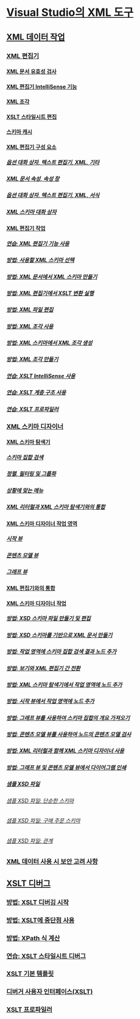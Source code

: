 # [Visual Studio의 XML 도구](xml-tools-in-visual-studio.md)
## [XML 데이터 작업](working-with-xml-data.md)
### [XML 편집기](xml-editor.md)
#### [XML 문서 유효성 검사](xml-document-validation.md)
#### [XML 편집기 IntelliSense 기능](xml-editor-intellisense-features.md)
#### [XML 조각](xml-snippets.md)
#### [XSLT 스타일시트 편집](editing-xslt-style-sheets.md)
#### [스키마 캐시](schema-cache.md)
#### [XML 편집기 구성 요소](xml-editor-components.md)
##### [옵션 대화 상자, 텍스트 편집기, XML, 기타](miscellaneous-xml-text-editor-options-dialog-box.md)
##### [XML 문서 속성, 속성 창](xml-document-properties-properties-window.md)
##### [옵션 대화 상자, 텍스트 편집기, XML, 서식](formatting-xml-text-editor-options-dialog-box.md)
##### [XML 스키마 대화 상자](xml-schemas-dialog-box.md)
#### [XML 편집기 작업](xml-editor-tasks.md)
##### [연습: XML 편집기 기능 사용](walkthrough-using-xml-editor-features.md)
##### [방법: 사용할 XML 스키마 선택](how-to-select-the-xml-schemas-to-use.md)
##### [방법: XML 문서에서 XML 스키마 만들기](how-to-create-an-xml-schema-from-an-xml-document.md)
##### [방법: XML 편집기에서 XSLT 변환 실행](how-to-execute-an-xslt-transformation-from-the-xml-editor.md)
##### [방법: XML 파일 편집](how-to-edit-xml-files.md)
##### [방법: XML 조각 사용](how-to-use-xml-snippets.md)
##### [방법: XML 스키마에서 XML 조각 생성](how-to-generate-an-xml-snippet-from-an-xml-schema.md)
##### [방법: XML 조각 만들기](how-to-create-xml-snippets.md)
##### [연습: XSLT IntelliSense 사용](walkthrough-using-xslt-intellisense.md)
##### [연습: XSLT 계층 구조 사용](walkthrough-using-xslt-hierarchy.md)
##### [연습: XSLT 프로파일러](walkthrough-xslt-profiler.md)
### [XML 스키마 디자이너](xml-schema-designer.md)
#### [XML 스키마 탐색기](xml-schema-explorer.md)
##### [스키마 집합 검색](searching-the-schema-set.md)
##### [정렬, 필터링 및 그룹화](sorting-filtering-and-grouping-xml-schema-explorer.md)
##### [상황에 맞는 메뉴](context-menus-xml-schema-explorer.md)
##### [XML 리터럴과 XML 스키마 탐색기와의 통합](integration-of-xml-literals-with-xml-schema-explorer.md)
#### [XML 스키마 디자이너 작업 영역](xml-schema-designer-workspace.md)
##### [시작 뷰](start-view.md)
##### [콘텐츠 모델 뷰](content-model-view.md)
##### [그래프 뷰](graph-view.md)
#### [XML 편집기와의 통합](integration-with-xml-editor.md)
#### [XML 스키마 디자이너 작업](xml-schema-designer-tasks.md)
##### [방법: XSD 스키마 파일 만들기 및 편집](how-to-create-and-edit-an-xsd-schema-file.md)
##### [방법: XSD 스키마를 기반으로 XML 문서 만들기](how-to-create-an-xml-document-based-on-an-xsd-schema.md)
##### [방법: 작업 영역에 스키마 집합 검색 결과 노드 추가](how-to-add-schema-set-search-result-nodes-to-the-workspace.md)
##### [방법: 보기와 XML 편집기 간 전환](how-to-switch-between-views-and-the-xml-editor.md)
##### [방법: XML 스키마 탐색기에서 작업 영역에 노드 추가](how-to-add-nodes-to-the-workspace-from-the-xml-schema-explorer.md)
##### [방법: 시작 뷰에서 작업 영역에 노드 추가](how-to-add-nodes-to-the-workspace-from-the-start-view.md)
##### [방법: 그래프 뷰를 사용하여 스키마 집합의 개요 가져오기](how-to-get-an-overview-of-a-schema-set-using-the-graph-view.md)
##### [방법: 콘텐츠 모델 뷰를 사용하여 노드의 콘텐츠 모델 검사](how-to-examine-the-content-model-of-nodes-using-the-content-model-view.md)
##### [방법: XML 리터럴과 함께 XML 스키마 디자이너 사용](how-to-use-the-xml-schema-designer-with-xml-literals.md)
##### [방법: 그래프 뷰 및 콘텐츠 모델 뷰에서 다이어그램 인쇄](how-to-print-diagrams-from-the-graph-view-and-the-content-model-view.md)
##### [샘플 XSD 파일](sample-xsd-files.md)
###### [샘플 XSD 파일: 단순한 스키마](sample-xsd-file-simple-schema.md)
###### [샘플 XSD 파일: 구매 주문 스키마](sample-xsd-file-purchase-order-schema.md)
###### [샘플 XSD 파일: 관계](sample-xsd-file-relationships.md)
### [XML 데이터 사용 시 보안 고려 사항](security-considerations-when-working-with-xml-data.md)
## [XSLT 디버그](debugging-xslt.md)
### [방법: XSLT 디버깅 시작](how-to-start-debugging-xslt.md)
### [방법: XSLT에 중단점 사용](how-to-use-breakpoints-with-xslt.md)
### [방법: XPath 식 계산](how-to-evaluate-an-xpath-expression.md)
### [연습: XSLT 스타일시트 디버그](walkthrough-debug-an-xslt-style-sheet.md)
### [XSLT 기본 템플릿](xslt-default-templates.md)
### [디버거 사용자 인터페이스(XSLT)](debugger-user-interface-xslt.md)
### [XSLT 프로파일러](xslt-profiler.md)
